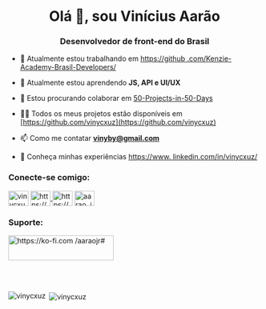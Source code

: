 <h1 align="center">Olá 👋, sou Vinícius Aarão</h1>
<h3 align="center">Desenvolvedor de front-end do Brasil</h3>

- 🔭 Atualmente estou trabalhando em [https://github .com/Kenzie-Academy-Brasil-Developers/](https://github.com/Kenzie-Academy-Brasil-Developers/)

- 🌱 Atualmente estou aprendendo **JS, API e UI/UX**

- 👯 Estou procurando colaborar em [50-Projects-in-50-Days](https://github.com/vinycxuz/50-Projects-in-50-Days)

- 👨‍💻 Todos os meus projetos estão disponíveis em [https://github.com/vinycxuz](https://github.com/vinycxuz)

- 📫 Como me contatar **vinyby@gmail.com**

- 📄 Conheça minhas experiências [https://www. linkedin.com/in/vinycxuz/](https://www.linkedin.com/in/vinycxuz/)

<h3 align="left">Conecte-se comigo:</h3>
<p align="esquerda">
<a href="https://dev.to/vinycxuz" target="blank"><img align="center" src="https://raw.githubusercontent.com/rahuldkjain/github-profile-readme-generator /master/src/images/icons/Social/devto.svg" alt="vinycxuz" height="30" width="40" /></a>
<a href="/https://www.linkedin.com/in/vinycxuz/" target="blank"><img align="center" src="https://raw.githubusercontent.com/rahuldkjain/github-profile-readme- generator/master/src/images/icons/Social/linked-in-alt.svg" alt="https://www.linkedin.com/in/vinycxuz/" height="30" width="40" /> </a>
<a href="https://stackoverflow.com/users/https://pt.stackoverflow.com/users/295183/vin%c3%adcius-aar%c3%a3o-caldas-da-costa" target=" blank"><img align="center" src="https://raw.githubusercontent.com/rahuldkjain/github-profile-readme-generator/master/src/images/icons/Social/stack-overflow.svg" alt ="https://pt.stackoverflow.com/users/295183/vin%c3%adcius-aar%c3%a3o-caldas-da-costa" height="30" width="40" /></a>
<a href="https://instagram.com/aarao_jr" target="blank"><img align="center" src="https://raw.githubusercontent.com/rahuldkjain/github-profile-readme-generator /master/src/images/icons/Social/instagram.svg" alt="aarao_jr" height="30" width="40" /></a>
</p>


<h3 align="left">Suporte:</h3>
<p> <a href="https://ko-fi.com/https://ko-fi.com/aaraojr#"> <img align= "esquerda" src="https://cdn.ko-fi.com/cdn/kofi3.png?v=3" height="50" width="210" alt="https://ko-fi.com /aaraojr#" /></a> </p><br><br>


<p><img align="left" src="https://github-readme-stats.vercel.app/api/top-langs?username=vinycxuz&show_icons=true&locale=en&layout=compact" alt="vinycxuz" /> </p>

<p> <img align="center" src="https://github-readme-stats.vercel.app/api?username=vinycxuz&show_icons=true&locale=en" alt="vinycxuz" /> </p>


